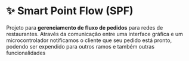 # ✨ Smart Point Flow (SPF)

Projeto para **gerenciamento de fluxo de pedidos** para redes de restaurantes. Através da comunicação entre uma interface gráfica e um microcontrolador notificamos o cliente que seu pedido está pronto, podendo ser expendido para outros ramos e também outras funcionalidades
